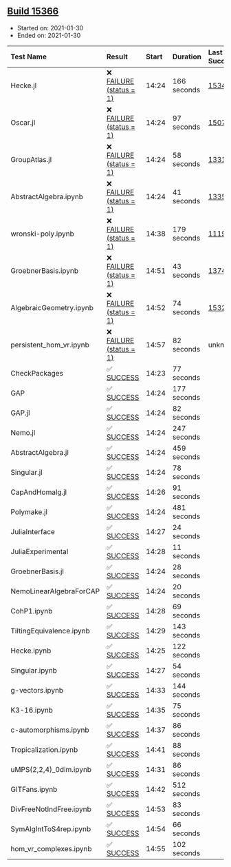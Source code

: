 ## [Build 15366](https://oscarci.mathematik.uni-kl.de/job/oscar/15366/)

* Started on: 2021-01-30
* Ended on: 2021-01-30

| Test Name    | Result | Start | Duration | Last Success | First Failure |
|:-------------|:-------|:------|:---------|:-------------|:--------------|
| Hecke.jl | ❌ [FAILURE (status = 1)](https://oscarci.mathematik.uni-kl.de/job/oscar/15366/artifact/logs/build-15366/Hecke.jl.log) | 14:24 | 166 seconds | [15344](https://oscarci.mathematik.uni-kl.de/job/oscar/15344/) | [15348](https://oscarci.mathematik.uni-kl.de/job/oscar/15348/) |
| Oscar.jl | ❌ [FAILURE (status = 1)](https://oscarci.mathematik.uni-kl.de/job/oscar/15366/artifact/logs/build-15366/Oscar.jl.log) | 14:24 | 97 seconds | [15079](https://oscarci.mathematik.uni-kl.de/job/oscar/15079/) | [15080](https://oscarci.mathematik.uni-kl.de/job/oscar/15080/) |
| GroupAtlas.jl | ❌ [FAILURE (status = 1)](https://oscarci.mathematik.uni-kl.de/job/oscar/15366/artifact/logs/build-15366/GroupAtlas.jl.log) | 14:24 | 58 seconds | [13311](https://oscarci.mathematik.uni-kl.de/job/oscar/13311/) | [13312](https://oscarci.mathematik.uni-kl.de/job/oscar/13312/) |
| AbstractAlgebra.ipynb | ❌ [FAILURE (status = 1)](https://oscarci.mathematik.uni-kl.de/job/oscar/15366/artifact/logs/build-15366/AbstractAlgebra.ipynb.log) | 14:24 | 41 seconds | [13355](https://oscarci.mathematik.uni-kl.de/job/oscar/13355/) | [13356](https://oscarci.mathematik.uni-kl.de/job/oscar/13356/) |
| wronski-poly.ipynb | ❌ [FAILURE (status = 1)](https://oscarci.mathematik.uni-kl.de/job/oscar/15366/artifact/logs/build-15366/wronski-poly.ipynb.log) | 14:38 | 179 seconds | [11192](https://oscarci.mathematik.uni-kl.de/job/oscar/11192/) | [11193](https://oscarci.mathematik.uni-kl.de/job/oscar/11193/) |
| GroebnerBasis.ipynb | ❌ [FAILURE (status = 1)](https://oscarci.mathematik.uni-kl.de/job/oscar/15366/artifact/logs/build-15366/GroebnerBasis.ipynb.log) | 14:51 | 43 seconds | [13748](https://oscarci.mathematik.uni-kl.de/job/oscar/13748/) | [13749](https://oscarci.mathematik.uni-kl.de/job/oscar/13749/) |
| AlgebraicGeometry.ipynb | ❌ [FAILURE (status = 1)](https://oscarci.mathematik.uni-kl.de/job/oscar/15366/artifact/logs/build-15366/AlgebraicGeometry.ipynb.log) | 14:52 | 74 seconds | [15322](https://oscarci.mathematik.uni-kl.de/job/oscar/15322/) | [15323](https://oscarci.mathematik.uni-kl.de/job/oscar/15323/) |
| persistent_hom_vr.ipynb | ❌ [FAILURE (status = 1)](https://oscarci.mathematik.uni-kl.de/job/oscar/15366/artifact/logs/build-15366/persistent_hom_vr.ipynb.log) | 14:57 | 82 seconds | unknown | unknown |
| CheckPackages | ✅ [SUCCESS](https://oscarci.mathematik.uni-kl.de/job/oscar/15366/artifact/logs/build-15366/CheckPackages.log) | 14:23 | 77 seconds |  |  |
| GAP | ✅ [SUCCESS](https://oscarci.mathematik.uni-kl.de/job/oscar/15366/artifact/logs/build-15366/GAP.log) | 14:24 | 177 seconds |  |  |
| GAP.jl | ✅ [SUCCESS](https://oscarci.mathematik.uni-kl.de/job/oscar/15366/artifact/logs/build-15366/GAP.jl.log) | 14:24 | 82 seconds |  |  |
| Nemo.jl | ✅ [SUCCESS](https://oscarci.mathematik.uni-kl.de/job/oscar/15366/artifact/logs/build-15366/Nemo.jl.log) | 14:24 | 247 seconds |  |  |
| AbstractAlgebra.jl | ✅ [SUCCESS](https://oscarci.mathematik.uni-kl.de/job/oscar/15366/artifact/logs/build-15366/AbstractAlgebra.jl.log) | 14:24 | 459 seconds |  |  |
| Singular.jl | ✅ [SUCCESS](https://oscarci.mathematik.uni-kl.de/job/oscar/15366/artifact/logs/build-15366/Singular.jl.log) | 14:24 | 78 seconds |  |  |
| CapAndHomalg.jl | ✅ [SUCCESS](https://oscarci.mathematik.uni-kl.de/job/oscar/15366/artifact/logs/build-15366/CapAndHomalg.jl.log) | 14:26 | 91 seconds |  |  |
| Polymake.jl | ✅ [SUCCESS](https://oscarci.mathematik.uni-kl.de/job/oscar/15366/artifact/logs/build-15366/Polymake.jl.log) | 14:24 | 481 seconds |  |  |
| JuliaInterface | ✅ [SUCCESS](https://oscarci.mathematik.uni-kl.de/job/oscar/15366/artifact/logs/build-15366/JuliaInterface.log) | 14:27 | 24 seconds |  |  |
| JuliaExperimental | ✅ [SUCCESS](https://oscarci.mathematik.uni-kl.de/job/oscar/15366/artifact/logs/build-15366/JuliaExperimental.log) | 14:28 | 11 seconds |  |  |
| GroebnerBasis.jl | ✅ [SUCCESS](https://oscarci.mathematik.uni-kl.de/job/oscar/15366/artifact/logs/build-15366/GroebnerBasis.jl.log) | 14:24 | 28 seconds |  |  |
| NemoLinearAlgebraForCAP | ✅ [SUCCESS](https://oscarci.mathematik.uni-kl.de/job/oscar/15366/artifact/logs/build-15366/NemoLinearAlgebraForCAP.log) | 14:24 | 20 seconds |  |  |
| CohP1.ipynb | ✅ [SUCCESS](https://oscarci.mathematik.uni-kl.de/job/oscar/15366/artifact/logs/build-15366/CohP1.ipynb.log) | 14:28 | 69 seconds |  |  |
| TiltingEquivalence.ipynb | ✅ [SUCCESS](https://oscarci.mathematik.uni-kl.de/job/oscar/15366/artifact/logs/build-15366/TiltingEquivalence.ipynb.log) | 14:29 | 143 seconds |  |  |
| Hecke.ipynb | ✅ [SUCCESS](https://oscarci.mathematik.uni-kl.de/job/oscar/15366/artifact/logs/build-15366/Hecke.ipynb.log) | 14:25 | 122 seconds |  |  |
| Singular.ipynb | ✅ [SUCCESS](https://oscarci.mathematik.uni-kl.de/job/oscar/15366/artifact/logs/build-15366/Singular.ipynb.log) | 14:27 | 54 seconds |  |  |
| g-vectors.ipynb | ✅ [SUCCESS](https://oscarci.mathematik.uni-kl.de/job/oscar/15366/artifact/logs/build-15366/g-vectors.ipynb.log) | 14:33 | 144 seconds |  |  |
| K3-16.ipynb | ✅ [SUCCESS](https://oscarci.mathematik.uni-kl.de/job/oscar/15366/artifact/logs/build-15366/K3-16.ipynb.log) | 14:35 | 75 seconds |  |  |
| c-automorphisms.ipynb | ✅ [SUCCESS](https://oscarci.mathematik.uni-kl.de/job/oscar/15366/artifact/logs/build-15366/c-automorphisms.ipynb.log) | 14:37 | 86 seconds |  |  |
| Tropicalization.ipynb | ✅ [SUCCESS](https://oscarci.mathematik.uni-kl.de/job/oscar/15366/artifact/logs/build-15366/Tropicalization.ipynb.log) | 14:41 | 88 seconds |  |  |
| uMPS(2,2,4)_0dim.ipynb | ✅ [SUCCESS](https://oscarci.mathematik.uni-kl.de/job/oscar/15366/artifact/logs/build-15366/uMPS-2-2-4-_0dim.ipynb.log) | 14:31 | 86 seconds |  |  |
| GITFans.ipynb | ✅ [SUCCESS](https://oscarci.mathematik.uni-kl.de/job/oscar/15366/artifact/logs/build-15366/GITFans.ipynb.log) | 14:42 | 512 seconds |  |  |
| DivFreeNotIndFree.ipynb | ✅ [SUCCESS](https://oscarci.mathematik.uni-kl.de/job/oscar/15366/artifact/logs/build-15366/DivFreeNotIndFree.ipynb.log) | 14:53 | 83 seconds |  |  |
| SymAlgIntToS4rep.ipynb | ✅ [SUCCESS](https://oscarci.mathematik.uni-kl.de/job/oscar/15366/artifact/logs/build-15366/SymAlgIntToS4rep.ipynb.log) | 14:54 | 66 seconds |  |  |
| hom_vr_complexes.ipynb | ✅ [SUCCESS](https://oscarci.mathematik.uni-kl.de/job/oscar/15366/artifact/logs/build-15366/hom_vr_complexes.ipynb.log) | 14:55 | 102 seconds |  |  |

